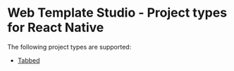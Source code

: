 # Web Template Studio - Project types for React Native

The following project types are supported:

- [Tabbed](./react-native-tabbed.md)
